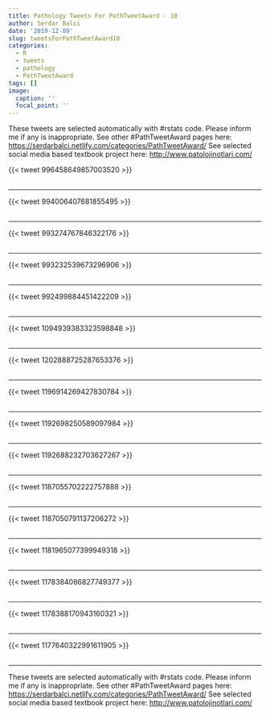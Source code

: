 ```yaml
---
title: Pathology Tweets For PathTweetAward - 10
author: Serdar Balci
date: '2019-12-09'
slug: tweetsForPathTweetAward10
categories:
  - R
  - tweets
  - pathology
  - PathTweetAward
tags: []
image:
  caption: ''
  focal_point: ''
---
```



These tweets are selected automatically with #rstats code. Please inform me if any is inappropriate.
See other #PathTweetAward pages here: https://serdarbalci.netlify.com/categories/PathTweetAward/ 
See selected social media based textbook project here: http://www.patolojinotlari.com/

{{< tweet 996458649857003520 >}}
<br>
<br>
<hr>
{{< tweet 994006407681855495 >}}
<br>
<br>
<hr>
{{< tweet 993274767846322176 >}}
<br>
<br>
<hr>
{{< tweet 993232539673296906 >}}
<br>
<br>
<hr>
{{< tweet 992499884451422209 >}}
<br>
<br>
<hr>
{{< tweet 1094939383323598848 >}}
<br>
<br>
<hr>
{{< tweet 1202888725287653376 >}}
<br>
<br>
<hr>
{{< tweet 1196914269427830784 >}}
<br>
<br>
<hr>
{{< tweet 1192698250589097984 >}}
<br>
<br>
<hr>
{{< tweet 1192688232703627267 >}}
<br>
<br>
<hr>
{{< tweet 1187055702222757888 >}}
<br>
<br>
<hr>
{{< tweet 1187050791137206272 >}}
<br>
<br>
<hr>
{{< tweet 1181965077399949318 >}}
<br>
<br>
<hr>
{{< tweet 1178384086827749377 >}}
<br>
<br>
<hr>
{{< tweet 1178388170943160321 >}}
<br>
<br>
<hr>
{{< tweet 1177640322991611905 >}}
<br>
<br>
<hr>


These tweets are selected automatically with #rstats code. Please inform me if any is inappropriate.
See other #PathTweetAward pages here: https://serdarbalci.netlify.com/categories/PathTweetAward/ 
See selected social media based textbook project here: http://www.patolojinotlari.com/
